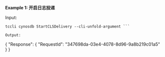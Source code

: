 **Example 1: 开启日志投递**



Input: 

```
tccli cynosdb StartCLSDelivery --cli-unfold-argument ```

Output: 
```
{
    "Response": {
        "RequestId": "347698da-03e4-4078-8d96-9a8b219c01a5"
    }
}
```

